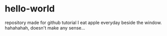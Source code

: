 # hello-world
repository made for github tutorial
I eat apple everyday beside the window. 
hahahahah, doesn't make any sense...
